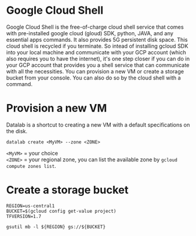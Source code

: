 # Google Cloud Shell

Google Cloud Shell is the free-of-charge cloud shell service that comes with pre-installed google cloud (gloud) SDK, python, JAVA, and any essential apps commands. It also provides 5G persistent disk space. This cloud shell is recycled if you terminate. So intead of installing gcloud SDK into your local machine and communicate with your GCP account (which also requires you to have the internet), it's one step closer if you can do in your GCP account that provides you a shell service that can communicate with all the necessities. You can provision a new VM or create a storage bucket from your console. You can also do so by the cloud shell with a command. 

# Provision a new VM

Datalab is a shortcut to creating a new VM with a default specifications on the disk. 

```
datalab create <MyVM> --zone <ZONE>
```

`<MyVM>` = your choice  
`<ZONE>` = your regional zone, you can list the available zone by `gcloud compute zones list`. 


# Create a storage bucket

```
REGION=us-central1
BUCKET=$(gcloud config get-value project)
TFVERSION=1.7

gsutil mb -l ${REGION} gs://${BUCKET}
```
